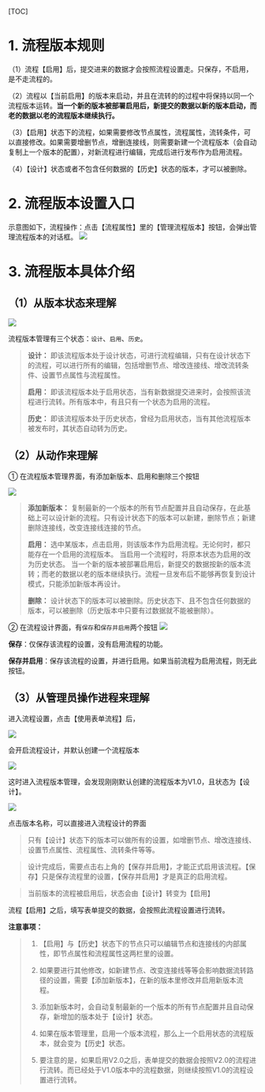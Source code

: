 
[TOC]

# 1. 流程版本规则
（1）流程【启用】后，提交进来的数据才会按照流程设置走。只保存，不启用，是不走流程的。

（2）流程以【当前启用】的版本来启动，并且在流转的的过程中将保持以同一个流程版本运转。**当一个新的版本被部署启用后，新提交的数据以新的版本启动，而老的数据以老的流程版本继续执行。**

（3）【启用】状态下的流程，如果需要修改节点属性，流程属性，流转条件，可以直接修改。如果需要增删节点，增删连接线，则需要新建一个流程版本（会自动复制上一个版本的配置），对新流程进行编辑，完成后进行发布作为启用流程。

（4）【设计】状态或者不包含任何数据的【历史】状态的版本，才可以被删除。

# 2. 流程版本设置入口
示意图如下，流程操作：点击【流程属性】里的【管理流程版本】按钮，会弹出管理流程版本的对话框。
![](http://docfiles.baibaoyun.com/Fg-4zKSuLg9WE62_PK2QhH-3w_h0)


# 3. 流程版本具体介绍

## （1）从版本状态来理解
![](http://docfiles.baibaoyun.com/FsBb7z1-xIrDCYfnHuGj0LPx1Fsg)

流程版本管理有三个状态：`设计`、`启用`、`历史`。

>**设计：** 
即该流程版本处于设计状态，可进行流程编辑，只有在设计状态下的流程，可以进行所有的编辑，包括增删节点、增改连接线、增改流转条件、设置节点属性与流程属性。
>
>**启用：** 
即该流程版本处于启用状态，当有新数据提交进来时，会按照该流程进行流转。所有版本中，有且只有一个状态为启用的流程。
>
>**历史：** 
即该流程版本处于历史状态，曾经为启用状态，当有其他流程版本被发布时，其状态自动转为历史。

## （2）从动作来理解

① 在流程版本管理界面，有添加新版本、启用和删除三个按钮

![](http://docfiles.baibaoyun.com/FmL7YoB4B6IcEMLq_gKT2vCHGssC)

>**添加新版本：** 
> 复制最新的一个版本的所有节点配置并且自动保存，在此基础上可以设计新的流程。只有设计状态下的版本可以新建，删除节点；新建删除连接线，改变连接线连接的节点。
>
>**启用：** 
> 选中某版本，点击启用，则该版本作为启用流程。无论何时，都只能存在一个启用的流程版本。
当启用一个流程时，将原本状态为启用的改为历史状态。
当一个新的版本被部署启用后，新提交的数据按新的版本流转；而老的数据以老的版本继续执行。流程一旦发布后不能够再恢复到设计模式，只能添加新版本再设计。
>
>**删除：** 
> 设计状态下的版本可以被删除。历史状态下、且不包含任何数据的版本，可以被删除（历史版本中只要有过数据就不能被删除）。

② 在流程设计界面，有`保存`和`保存并启用`两个按钮
![](http://docfiles.baibaoyun.com/FtfjlbRHsCbwDapfyUyBs-cbAUgf)

**保存**：仅保存该流程的设置，没有启用流程的功能。

**保存并启用**：保存该流程的设置，并进行启用。如果当前流程为启用流程，则无此按钮。

## （3）从管理员操作进程来理解

进入流程设置，点击【使用表单流程】后，

![](http://bbs.baibaoyun.com/data/attachment/forum/201705/18/163437gbvtuwuuwg8gjugz.png)

会开启流程设计，并默认创建一个流程版本

![](http://docfiles.baibaoyun.com/FlWdZhXR8XbNrQx3MroSjNuPAwRh)

这时进入流程版本管理，会发现刚刚默认创建的流程版本为V1.0，且状态为【设计】。

![](http://docfiles.baibaoyun.com/FjZZ_ddFCk8MKve4Rro1Cn26P3hn)

点击版本名称，可以直接进入流程设计的界面

> 只有【设计】状态下的版本可以做所有的设置，如增删节点、增改连接线、设置节点属性、流程属性、流转条件等等。

>设计完成后，需要点击右上角的【保存并启用】，才能正式启用该流程。【保存】只是保存流程里的设置，【保存并启用】才是真正的启用流程。

>当前版本的流程被启用后，状态会由【设计】转变为【启用】

流程【启用】之后，填写表单提交的数据，会按照此流程设置进行流转。

**注意事项：** 

>1. 【启用】与【历史】状态下的节点只可以编辑节点和连接线的内部属性，即节点属性和流程属性这两栏里的设置。
>
> 2. 如果要进行其他修改，如新建节点、改变连接线等等会影响数据流转路径的设置，需要【添加新版本】，在新的版本里修改并启用新版本流程。
>
> 3. 添加新版本时，会自动复制最新的一个版本的所有节点配置并且自动保存，新增加的版本处于【设计】状态。
>
> 4. 如果在版本管理里，启用一个版本流程，那么上一个启用状态的流程版本，就会变为【历史】状态。
>
> 5. 要注意的是，如果启用V2.0之后，表单提交的数据会按照V2.0的流程进行流转。而已经处于V1.0版本中的流程数据，则继续按照V1.0的流程设置进行流转。

